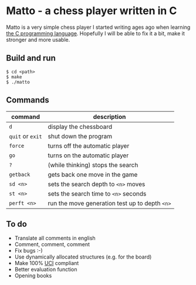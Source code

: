 # Matto - a chess player written in C

Matto is a very simple chess player I started writing ages ago when learning [the C programming language](http://s3-us-west-2.amazonaws.com/belllabs-microsite-dritchie/cbook/index.html). Hopefully I will be able to fix it a bit, make it stronger and more usable.

## Build and run

	$ cd <path>
	$ make
	$ ./matto

## Commands

command | description
--- | ---
`d` | display the chessboard
`quit` or `exit` | shut down the program
`force` | turns off the automatic player
`go` | turns on the automatic player
`?` | (while thinking) stops the search
`getback` | gets back one move in the game
`sd <n>` | sets the search depth to `<n>` moves
`st <n>` | sets the search time to `<n>` seconds
`perft <n>` | run the move generation test up to depth `<n>`

## To do

* Translate all comments in english
* Comment, comment, comment
* Fix bugs :-)
* Use dynamically allocated structures (e.g. for the board)
* Make 100% [UCI](http://www.shredderchess.com/chess-info/features/uci-universal-chess-interface.html) compliant
* Better evaluation function
* Opening books
